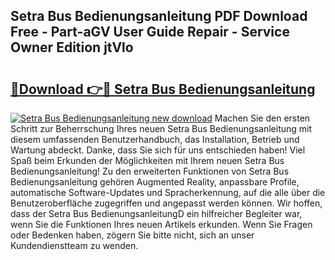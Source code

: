 ## Setra Bus Bedienungsanleitung PDF Download Free - Part-aGV User Guide Repair - Service Owner Edition jtVlo

# <h2><a href="http://df4qte9.blite.top/?on=Setra+Bus+Bedienungsanleitung">🔗Download 👉🔴 Setra Bus Bedienungsanleitung</a></h2>

[![Setra Bus Bedienungsanleitung new download](https://i.imgur.com/lujVjoI.png)](http://df4qte9.blite.top/?on=Setra+Bus+Bedienungsanleitung)
Machen Sie den ersten Schritt zur Beherrschung Ihres neuen Setra Bus Bedienungsanleitung mit diesem umfassenden Benutzerhandbuch, das Installation, Betrieb und Wartung abdeckt. Danke, dass Sie sich für uns entschieden haben! Viel Spaß beim Erkunden der Möglichkeiten mit Ihrem neuen Setra Bus Bedienungsanleitung! Zu den erweiterten Funktionen von Setra Bus Bedienungsanleitung gehören Augmented Reality, anpassbare Profile, automatische Software-Updates und Spracherkennung, auf die alle über die Benutzeroberfläche zugegriffen und angepasst werden können. Wir hoffen, dass der Setra Bus BedienungsanleitungD ein hilfreicher Begleiter war, wenn Sie die Funktionen Ihres neuen Artikels erkunden. Wenn Sie Fragen oder Bedenken haben, zögern Sie bitte nicht, sich an unser Kundendienstteam zu wenden.
